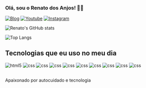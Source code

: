 
### Olá, sou o Renato dos Anjos! 👼🏾

[![Blog](https://img.shields.io/website?label=renatodosanjos&style=for-the-badge&url=https://renatodosanjos.com/)](https://renatodosanjos.com)
[![Youtube](https://img.shields.io/badge/YouTube-FF0000?style=for-the-badge&logo=youtube&logoColor=white)](https://youtube.com/c/sujeitoprogramador)
[![Instagram](https://img.shields.io/badge/Instagram-E4405F?style=for-the-badge&logo=instagram&logoColor=white)](https://instagram.com/sujeitoprogramador)

![Renato's GitHub stats](https://github-readme-stats.vercel.app/api?username=rnanjos&show_icons=true&theme=radical)

![Top Langs](https://github-readme-stats.vercel.app/api/top-langs/?username=rnanjos&hide_progress=true)

## Tecnologias que eu uso no meu dia

<div style="display: inline_block">
  <img align="center" alt="html5" src="https://img.shields.io/badge/HTML5-E34F26?style=for-the-badge&logo=html5&logoColor=white" />
  <img align="center" alt="css" src="https://img.shields.io/badge/CSS3-1572B6?style=for-the-badge&logo=css3&logoColor=white" />
    <img align="center" alt="css" src="https://img.shields.io/badge/PHP-777BB4?style=for-the-badge&logo=php&logoColor=white" />
    <img align="center" alt="css" src="https://img.shields.io/badge/Java-ED8B00?style=for-the-badge&logo=openjdk&logoColor=white" />
     <img align="center" alt="css" src="https://img.shields.io/badge/Jira-0052CC?style=for-the-badge&logo=Jira&logoColor=white" />
     <img align="center" alt="css" src="https://img.shields.io/badge/MySQL-005C84?style=for-the-badge&logo=mysql&logoColor=white" />
     <img align="center" alt="css" src="https://img.shields.io/badge/Microsoft_Excel-217346?style=for-the-badge&logo=microsoft-excel&logoColor=white" />
     <img align="center" alt="css" src="https://img.shields.io/badge/Notion-000000?style=for-the-badge&logo=notion&logoColor=white" />
     <img align="center" alt="css" src="https://img.shields.io/badge/Python-3776AB?style=for-the-badge&logo=python&logoColor=white" />
  <img align="center" alt="css" src="https://img.shields.io/badge/Powerbi-3776AB?style=for-the-badge&logo=powerbi&logoColor=white" />
</div><br/>

Apaixonado por autocuidado e tecnologia
